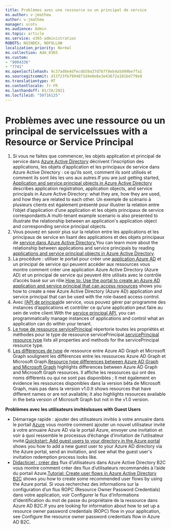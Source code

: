 ```yaml
---
title: Problèmes avec une ressource ou un principal de service
ms.author: v-jmathew
author: v-jmathew
manager: scotv
ms.audience: Admin
ms.topic: article
ms.service: o365-administration
ROBOTS: NOINDEX, NOFOLLOW
localization_priority: Normal
ms.collection: Adm_O365
ms.custom:
- "9004336"
- "7741"
ms.openlocfilehash: 9c37ad8e4dfecdb59a37d767f8eb4a5d99be7fa1
ms.sourcegitcommit: d13f23fb7994871d4e0e6e3e43672a101bd779e8
ms.translationtype: MT
ms.contentlocale: fr-FR
ms.lasthandoff: 01/28/2021
ms.locfileid: "50716125"
---
```

# <a name="issues-with-a-resource-or-service-principal"></a><span data-ttu-id="3d2be-102">Problèmes avec une ressource ou un principal de service</span><span class="sxs-lookup"><span data-stu-id="3d2be-102">Issues with a Resource or Service Principal</span></span>

1. <span data-ttu-id="3d2be-103">Si vous ne faites que commencer, les objets application et principal de service dans [Azure Active Directory](https://docs.microsoft.com/azure/active-directory/develop/app-objects-and-service-principals) décrivent l’inscription des applications, les objets d’application et les principaux de service dans Azure Active Directory : ce qu’ils sont, comment ils sont utilisés et comment ils sont liés les uns aux autres.</span><span class="sxs-lookup"><span data-stu-id="3d2be-103">If you are just getting started, [Application and service principal objects in Azure Active Directory](https://docs.microsoft.com/azure/active-directory/develop/app-objects-and-service-principals) describes application registration, application objects, and service principals in Azure Active Directory: what they are, how they are used, and how they are related to each other.</span></span> <span data-ttu-id="3d2be-104">Un exemple de scénario à plusieurs clients est également présenté pour illustrer la relation entre l’objet d’application d’une application et les objets principaux de service correspondants.</span><span class="sxs-lookup"><span data-stu-id="3d2be-104">A multi-tenant example scenario is also presented to illustrate the relationship between an application's application object and corresponding service principal objects.</span></span>
2. <span data-ttu-id="3d2be-105">Vous pouvez en savoir plus sur la relation entre les applications et les principaux de service en lisant des applications et des objets principaux de [service dans Azure Active Directory.](https://docs.microsoft.com/azure/active-directory/develop/app-objects-and-service-principals)</span><span class="sxs-lookup"><span data-stu-id="3d2be-105">You can learn more about the relationship between applications and service principals by reading [applications and service principal objects in Azure Active Directory](https://docs.microsoft.com/azure/active-directory/develop/app-objects-and-service-principals).</span></span>
3. <span data-ttu-id="3d2be-106">La procédure : utiliser le portail pour créer une [application Azure AD](https://docs.microsoft.com/azure/active-directory/develop/howto-create-service-principal-portal) et un principal de service qui peuvent accéder aux ressources vous montre comment créer une application Azure Active Directory (Azure AD) et un principal de service qui peuvent être utilisés avec le contrôle d’accès basé sur un rôle.</span><span class="sxs-lookup"><span data-stu-id="3d2be-106">[How to: Use the portal to create an Azure AD application and service principal that can access resources](https://docs.microsoft.com/azure/active-directory/develop/howto-create-service-principal-portal) shows you how to create a new Azure Active Directory (Azure AD) application and service principal that can be used with the role-based access control.</span></span>
4. <span data-ttu-id="3d2be-107">Avec [l’API de principal](https://docs.microsoft.com/graph/api/resources/serviceprincipal)de service, vous pouvez gérer par programme des instances d’applications et contrôler ce qu’une application peut faire au sein de votre client.</span><span class="sxs-lookup"><span data-stu-id="3d2be-107">With the [service principal API](https://docs.microsoft.com/graph/api/resources/serviceprincipal), you can programmatically manage instances of applications and control what an application can do within your tenant.</span></span>
5. <span data-ttu-id="3d2be-108">[Le type de ressource servicePrincipal](https://docs.microsoft.com/graph/api/resources/serviceprincipal) répertorie toutes les propriétés et méthodes pour le type de ressource servicePrincipal.</span><span class="sxs-lookup"><span data-stu-id="3d2be-108">[servicePrincipal resource type](https://docs.microsoft.com/graph/api/resources/serviceprincipal) lists all properties and methods for the servicePrincipal resource type.</span></span>
6. <span data-ttu-id="3d2be-109">[Les différences de type](https://docs.microsoft.com/graph/migrate-azure-ad-graph-resource-differences) de ressource entre Azure AD Graph et Microsoft Graph soulignent les différences entre les ressources Azure AD Graph et Microsoft Graph.</span><span class="sxs-lookup"><span data-stu-id="3d2be-109">[Resource type differences between Azure AD Graph and Microsoft Graph](https://docs.microsoft.com/graph/migrate-azure-ad-graph-resource-differences) highlights differences between Azure AD Graph and Microsoft Graph resources.</span></span> <span data-ttu-id="3d2be-110">Il affiche les ressources qui ont des noms différents ou qui ne sont pas disponibles ; Il met également en évidence les ressources disponibles dans la version bêta de Microsoft Graph, mais pas dans la version v1.0.</span><span class="sxs-lookup"><span data-stu-id="3d2be-110">It shows resources that have different names or are not available; it also highlights resources available in the beta version of Microsoft Graph but not in the v1.0 version.</span></span>

<span data-ttu-id="3d2be-111">**Problèmes avec les utilisateurs invités**</span><span class="sxs-lookup"><span data-stu-id="3d2be-111">**Issues with Guest Users**</span></span>

- <span data-ttu-id="3d2be-112">Démarrage rapide : ajouter des utilisateurs invités à votre annuaire dans le portail [Azure](https://docs.microsoft.com/azure/active-directory/external-identities/b2b-quickstart-add-guest-users-portal#prerequisites) vous montre comment ajouter un nouvel utilisateur invité à votre annuaire Azure AD via le portail Azure, envoyer une invitation et voir à quoi ressemble le processus d’échange d’invitation de l’utilisateur invité.</span><span class="sxs-lookup"><span data-stu-id="3d2be-112">[Quickstart: Add guest users to your directory in the Azure portal](https://docs.microsoft.com/azure/active-directory/external-identities/b2b-quickstart-add-guest-users-portal#prerequisites) shows you how to add a new guest user to your Azure AD directory via the Azure portal, send an invitation, and see what the guest user's invitation redemption process looks like.</span></span>
- <span data-ttu-id="3d2be-113">[Didacticiel : créer des](https://docs.microsoft.com/azure/active-directory-b2c/tutorial-create-user-flows) flux d’utilisateurs dans Azure Active Directory B2C vous montre comment créer des flux d’utilisateurs recommandés à l’aide du portail Azure.</span><span class="sxs-lookup"><span data-stu-id="3d2be-113">[Tutorial: Create user flows in Azure Active Directory B2C](https://docs.microsoft.com/azure/active-directory-b2c/tutorial-create-user-flows) shows you how to create some recommended user flows by using the Azure portal.</span></span> <span data-ttu-id="3d2be-114">Si vous recherchez des informations sur la configuration d’un flux ROPC (Resource Owner Password Credentials) dans votre application, voir Configurer le flux d’informations d’identification du mot de passe du propriétaire de la ressource dans Azure AD B2C.</span><span class="sxs-lookup"><span data-stu-id="3d2be-114">If you are looking for information about how to set up a resource owner password credentials (ROPC) flow in your application, see Configure the resource owner password credentials flow in Azure AD B2C.</span></span>
